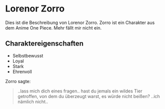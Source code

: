 # Lorenor Zorro

Dies ist die Beschreibung von Lorenor Zorro. Zorro ist ein Charakter aus dem Anime One Piece. Mehr fällt mir nicht ein.

## Charaktereigenschaften
* Selbstbewusst
* Loyal
* Stark 
* Ehrenvoll

Zorro sagte:
> ..lass mich dich eines fragen..
> hast du jemals ein wildes Tier getroffen,
> von dem du überzeugt warst,
> es würde nicht beißen?
> ..ich nämlich nicht..
